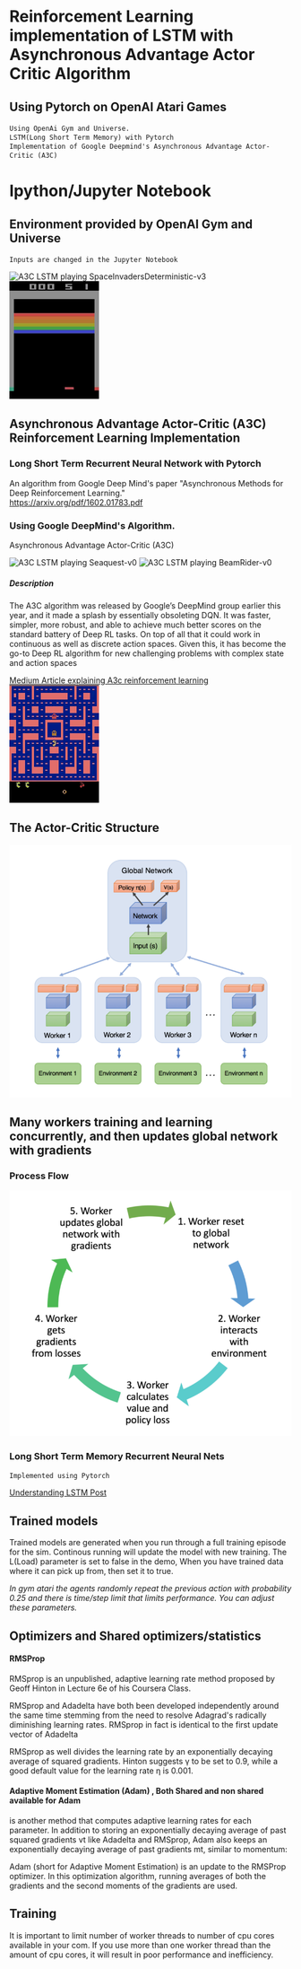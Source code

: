 # Reinforcement Learning implementation of LSTM with Asynchronous Advantage Actor Critic Algorithm
## Using Pytorch on OpenAI Atari Games
	Using OpenAi Gym and Universe. 
	LSTM(Long Short Term Memory) with Pytorch
	Implementation of Google Deepmind's Asynchronous Advantage Actor-Critic (A3C)

# Ipython/Jupyter Notebook 
## Environment provided by OpenAI Gym and Universe
	Inputs are changed in the Jupyter Notebook
![A3C LSTM playing SpaceInvadersDeterministic-v3](https://github.com/Nasdin/ReinforcementLearning-AtariGame/blob/master/demo/SpaceInvaders.gif) ![A3C LSTM playing Breakout-v0](https://github.com/Nasdin/ReinforcementLearning-AtariGame/blob/master/demo/Breakout.gif) 
## Asynchronous Advantage Actor-Critic (A3C) Reinforcement Learning Implementation
### Long Short Term Recurrent Neural Network with Pytorch

An algorithm from Google Deep Mind's paper "Asynchronous Methods for Deep Reinforcement Learning."<br>
https://arxiv.org/pdf/1602.01783.pdf

### Using Google DeepMind's Algorithm. 

Asynchronous Advantage Actor-Critic (A3C)

![A3C LSTM playing Seaquest-v0](https://github.com/Nasdin/ReinforcementLearning-AtariGame/blob/master/demo/Seaquest.gif) ![A3C LSTM playing BeamRider-v0](https://github.com/Nasdin/ReinforcementLearning-AtariGame/blob/master/demo/BeamRider.gif) 
##### Description
The A3C algorithm was released by Google’s DeepMind group earlier this year, and it made a splash by essentially obsoleting DQN. It was faster, simpler, more robust, and able to achieve much better scores on the standard battery of Deep RL tasks. On top of all that it could work in continuous as well as discrete action spaces. Given this, it has become the go-to Deep RL algorithm for new challenging problems with complex state and action spaces


    
<a href= "https://medium.com/emergent-future/simple-reinforcement-learning-with-tensorflow-part-8-asynchronous-actor-critic-agents-a3c-c88f72a5e9f2" >Medium Article explaining A3c reinforcement learning </a>
<br>
![A3C LSTM playing MsPacman-v0](https://github.com/Nasdin/ReinforcementLearning-AtariGame/blob/master/demo/MsPacman.gif)
## The Actor-Critic Structure
<img src = "img/A3CStructure.png">

## Many workers training and learning concurrently, and then updates global network with gradients
### Process Flow
<img src = "img/A3CProcessFlow.png">

    
### Long Short Term Memory Recurrent Neural Nets
	Implemented using Pytorch
<a href= "http://colah.github.io/posts/2015-08-Understanding-LSTMs/" >Understanding LSTM Post </a>


## Trained models

  Trained models are generated when you run through a full training episode for the sim. Continous running will update the model with new training. The L(Load) parameter is set to false in the demo, When you have trained data where it can pick up from, then set it to true.

*In gym atari the agents randomly repeat the previous action with probability 0.25 and there is time/step limit that limits performance. You can adjust these parameters.*

## Optimizers and Shared optimizers/statistics

#### RMSProp

RMSprop is an unpublished, adaptive learning rate method proposed by Geoff Hinton in Lecture 6e of his Coursera Class.

RMSprop and Adadelta have both been developed independently around the same time stemming from the need to resolve Adagrad's radically diminishing learning rates. RMSprop in fact is identical to the first update vector of Adadelta 

RMSprop as well divides the learning rate by an exponentially decaying average of squared gradients. Hinton suggests γ
to be set to 0.9, while a good default value for the learning rate η is 0.001.

#### Adaptive Moment Estimation (Adam) , Both Shared and non shared available for Adam
is another method that computes adaptive learning rates for each parameter. In addition to storing an exponentially decaying average of past squared gradients vt like Adadelta and RMSprop, Adam also keeps an exponentially decaying average of past gradients mt, similar to momentum:

Adam (short for Adaptive Moment Estimation) is an update to the RMSProp optimizer. In this optimization algorithm, running averages of both the gradients and the second moments of the gradients are used.
	


## Training
It is important to limit number of worker threads to number of cpu cores available in your com.
If you use more than one worker thread than the amount of cpu cores, it will result in poor performance and inefficiency.




